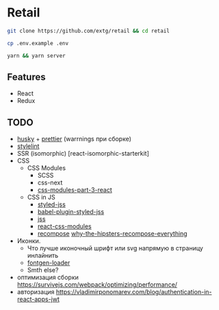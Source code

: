 # Retail

```bash
git clone https://github.com/extg/retail && cd retail
```

```bash
cp .env.example .env

yarn && yarn server
```


## Features

* React
* Redux

## TODO

* [husky] + [prettier] (warrnings при сборке)
* [stylelint]
* SSR (isomorphic) [react-isomorphic-starterkit]
* CSS
  * CSS Modules
    * SCSS
    * css-next
    * [css-modules-part-3-react]
  * CSS in JS
    * [styled-jss]
    * [babel-plugin-styled-jss]
    * [jss]
    * [react-css-modules]
    * [recompose] [why-the-hipsters-recompose-everything]
* Иконки.
  * Что лучше иконочный шрифт или svg напрямую в страницу инлайнить
  * [fontgen-loader]
  * Smth else?
* оптимизация сборки https://survivejs.com/webpack/optimizing/performance/
* авторизация https://vladimirponomarev.com/blog/authentication-in-react-apps-jwt


[CSS Modules]: https://github.com/webpack-contrib/css-loader#css-modules
[webpack clean plugin]: https://github.com/johnagan/clean-webpack-plugin
[styled-jss]: https://github.com/cssinjs/styled-jss
[babel-plugin-styled-jss]: https://github.com/lttb/babel-plugin-styled-jss
[jss]: https://github.com/cssinjs/jss
[react-css-modules]: https://github.com/gajus/react-css-modules
[webpack-manifest-plugin]: https://github.com/danethurber/webpack-manifest-plugin
[recompose]: https://github.com/acdlite/recompose
[why-the-hipsters-recompose-everything]: https://medium.com/javascript-inside/why-the-hipsters-recompose-everything-23ac08748198
[rebass]: https://github.com/jxnblk/rebass
[rebass-recomposed]: https://github.com/jxnblk/rebass-recomposed
[css-modules-part-3-react]: https://css-tricks.com/css-modules-part-3-react/
[prettier]: https://github.com/prettier/prettier
[husky]: https://github.com/typicode/husky
[eslint]: http://eslint.org/
[eslint-loader]: https://github.com/MoOx/eslint-loader
[stylelint]: https://github.com/stylelint/stylelint
[fontgen-loader]: https://github.com/DragonsInn/fontgen-loader
